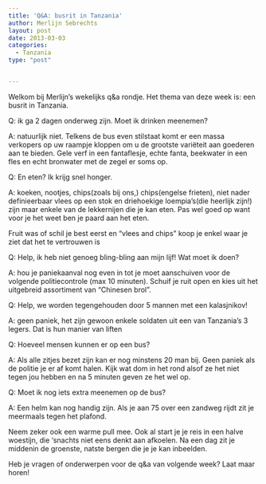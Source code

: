 ```yaml
---
title: 'Q&A: busrit in Tanzania'
author: Merlijn Sebrechts
layout: post
date: 2013-03-03
categories:
  - Tanzania
type: "post"


---
```

Welkom bij Merlijn&#8217;s wekelijks q&a rondje. Het thema van deze week is: een busrit in Tanzania.

Q: ik ga 2 dagen onderweg zijn. Moet ik drinken meenemen?
  
A: natuurlijk niet. Telkens de bus even stilstaat komt er een massa verkopers op uw raampje kloppen om u de grootste variëteit aan goederen aan te bieden. Gele verf in een fantaflesje, echte fanta, beekwater in een fles en echt bronwater met de zegel er soms op.

Q: En eten? Ik krijg snel honger.
  
A: koeken, nootjes, chips(zoals bij ons,) chips(engelse frieten), niet nader definieerbaar vlees op een stok en driehoekige loempia&#8217;s(die heerlijk zijn!) zijn maar enkele van de lekkernijen die je kan eten. Pas wel goed op want voor je het weet ben je paard aan het eten.
  
Fruit was of schil je best eerst en &#8220;vlees and chips&#8221; koop je enkel waar je ziet dat het te vertrouwen is

Q: Help, ik heb niet genoeg bling-bling aan mijn lijf! Wat moet ik doen?
  
A: hou je paniekaanval nog even in tot je moet aanschuiven voor de volgende politiecontrole (max 10 minuten). Schuif je ruit open en kies uit het uitgebreid assortiment van &#8220;Chinesen brol&#8221;.

Q: Help, we worden tegengehouden door 5 mannen met een kalasjnikov!
  
A: geen paniek, het zijn gewoon enkele soldaten uit een van Tanzania&#8217;s 3 legers. Dat is hun manier van liften

Q: Hoeveel mensen kunnen er op een bus?
  
A: Als alle zitjes bezet zijn kan er nog minstens 20 man bij. Geen paniek als de politie je er af komt halen. Kijk wat dom in het rond alsof ze het niet tegen jou hebben en na 5 minuten geven ze het wel op.

Q: Moet ik nog iets extra meenemen op de bus?
  
A: Een helm kan nog handig zijn. Als je aan 75 over een zandweg rijdt zit je meermaals tegen het plafond.
  
Neem zeker ook een warme pull mee. Ook al start je je reis in een halve woestijn, die &#8216;snachts niet eens denkt aan afkoelen. Na een dag zit je middenin de groenste, natste bergen die je je kan inbeelden.

Heb je vragen of onderwerpen voor de q&a van volgende week? Laat maar horen!
